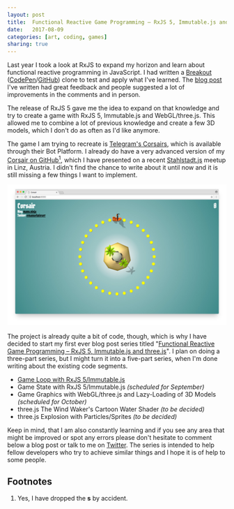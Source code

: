 ```yaml
---
layout: post
title:  Functional Reactive Game Programming – RxJS 5, Immutable.js and three.js
date:   2017-08-09
categories: [art, coding, games]
sharing: true
---
```


<!--
TODO Thumbnail
TODO Video?
TODO Marketing 
-->

Last year I took a look at RxJS to expand my horizon and learn about functional reactive programming in JavaScript. I had written a [Breakout][Breakout Blog Post] ([CodePen][Breakout CodePen]/[GitHub][Breakout GitHub]) clone to test and apply what I've learned. The [blog post][Breakout Blog Post] I've written had great feedback and people suggested a lot of improvements in the comments and in person. 

The release of RxJS 5 gave me the idea to expand on that knowledge and try to create a game with RxJS 5, Immutable.js and WebGL/three.js. This allowed me to combine a lot of previous knowledge and create a few 3D models, which I don't do as often as I'd like anymore.

The game I am trying to recreate is [Telegram's Corsairs][Telegram], which is available through their Bot Platform. I already do have a very advanced version of my [Corsair on GitHub][Corsair GitHub][<sup>1</sup>](#1), which I have presented on a recent [Stahlstadt.js] meetup in Linz, Austria. I didn't find the chance to write about it until now and it is still missing a few things I want to implement. 

<!-- TODO -->
![](https://raw.githubusercontent.com/Lorti/corsair/master/screenshot.jpg)

The project is already quite a bit of code, though, which is why I have decided to start my first ever blog post series titled "[Functional Reactive Game Programming – RxJS 5, Immutable.js and three.js][TODO]". I plan on doing a three-part series, but I might turn it into a five-part series, when I'm done writing about the existing code segments. 

* [Game Loop with RxJS 5/Immutable.js][TODO]
* Game State with RxJS 5/Immutable.js _(scheduled for September)_
* Game Graphics with WebGL/three.js and Lazy-Loading of 3D Models _(scheduled for October)_
* three.js The Wind Waker's Cartoon Water Shader _(to be decided)_
* three.js Explosion with Particles/Sprites _(to be decided)_

Keep in mind, that I am also constantly learning and if you see any area that might be improved or spot any errors please don't hesitate to comment below a blog post or talk to me on [Twitter]. The series is intended to help fellow developers who try to achieve similar things and I hope it is of help to some people.

## Footnotes

1. <a name="1"></a>Yes, I have dropped the **s** by accident.

[TODO]: #
[Breakout CodePen]: https://codepen.io/Lorti/pen/JXpgBb
[Breakout GitHub]: https://github.com/Lorti/rxjs-breakout
[Breakout Blog Post]: https://manu.ninja/functional-reactive-game-programming-rxjs-breakout
[Corsair GitHub]: https://github.com/Lorti/corsair 
[Telegram]: https://telegram.org/blog/games
[Stahlstadt.js]: https://www.meetup.com/de-DE/stahlstadt-js/
[Twitter]: https://twitter.com/manuelwieser
